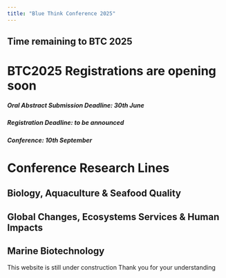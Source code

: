```yaml
---
title: "Blue Think Conference 2025"
---
```


<div id="countdown">
  <h2>Time remaining to BTC 2025</h2>
  <p id="countdown-timer"></p>
</div>
<script src="https://phdcommitee.github.io/btc2025/assets/js/countdown.js"></script>

# BTC2025 Registrations are opening soon

##### Oral Abstract Submission Deadline: 30th June
##### Registration Deadline: to be announced
##### Conference: 10th September

# Conference Research Lines

## Biology, Aquaculture & Seafood Quality
## Global Changes, Ecosystems Services & Human Impacts
## Marine Biotechnology

This website is still under construction
Thank you for your understanding 




